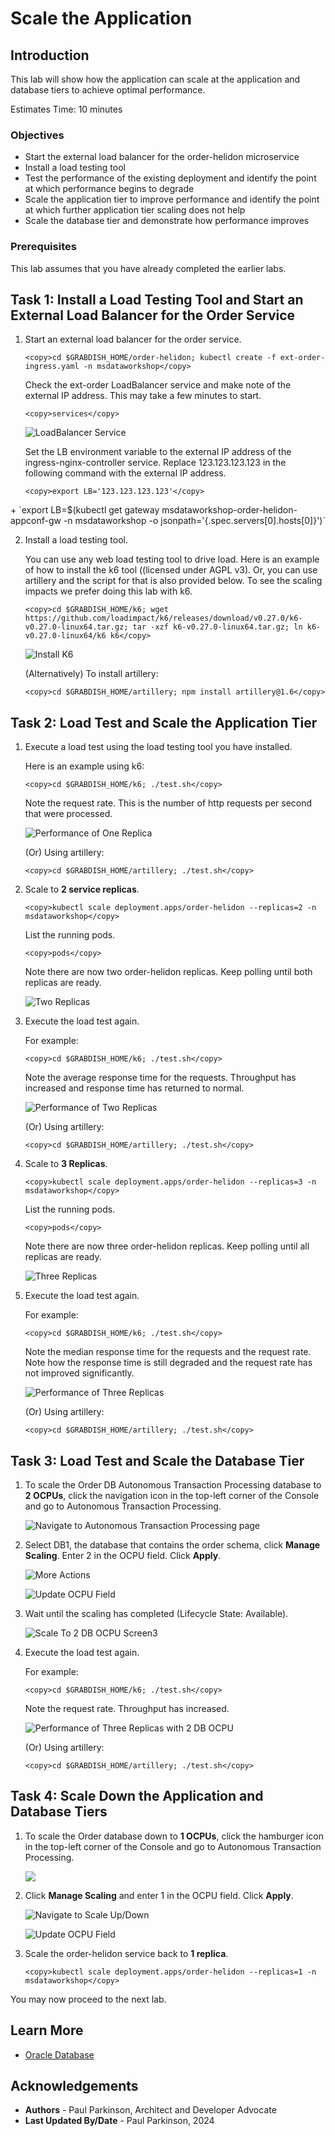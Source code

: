 # Scale the Application

## Introduction

This lab will show how the application can scale at the application and database tiers to achieve optimal performance.

Estimates Time: 10 minutes

[](youtube:95cW9eH_os4)

### Objectives
-   Start the external load balancer for the order-helidon microservice
-   Install a load testing tool
-   Test the performance of the existing deployment and identify the point at which performance begins to degrade
-   Scale the application tier to improve performance and identify the point at which further application tier scaling does not help
-   Scale the database tier and demonstrate how performance improves

### Prerequisites

This lab assumes that you have already completed the earlier labs.

## Task 1: Install a Load Testing Tool and Start an External Load Balancer for the Order Service

1. Start an external load balancer for the order service.

    ```
    <copy>cd $GRABDISH_HOME/order-helidon; kubectl create -f ext-order-ingress.yaml -n msdataworkshop</copy>
    ```

    Check the ext-order LoadBalancer service and make note of the external IP address. This may take a few minutes to start.

    ```
    <copy>services</copy>
    ```

    ![LoadBalancer Service](images/ingress-nginx-loadbalancer-externalip.png " ")

    Set the LB environment variable to the external IP address of the ingress-nginx-controller service. Replace 123.123.123.123 in the following command with the external IP address.

    ```
    <copy>export LB='123.123.123.123'</copy>
    ```

<if type="multicloud-freetier">
+ `export LB=$(kubectl get gateway msdataworkshop-order-helidon-appconf-gw -n msdataworkshop -o jsonpath='{.spec.servers[0].hosts[0]}')`
</if>

2. Install a load testing tool.  

    You can use any web load testing tool to drive load. Here is an example of how to install the k6 tool ((licensed under AGPL v3). Or, you can use artillery and the script for that is also provided below. To see the scaling impacts we prefer doing this lab with k6.

	```
	<copy>cd $GRABDISH_HOME/k6; wget https://github.com/loadimpact/k6/releases/download/v0.27.0/k6-v0.27.0-linux64.tar.gz; tar -xzf k6-v0.27.0-linux64.tar.gz; ln k6-v0.27.0-linux64/k6 k6</copy>
	```

	![Install K6](images/install-k6.png " ")

	(Alternatively) To install artillery:

	```
	<copy>cd $GRABDISH_HOME/artillery; npm install artillery@1.6</copy>
	```

## Task 2: Load Test and Scale the Application Tier

1.  Execute a load test using the load testing tool you have installed.  

    Here is an example using k6:

    ```
    <copy>cd $GRABDISH_HOME/k6; ./test.sh</copy>
    ```

    Note the request rate. This is the number of http requests per second that were processed.

    ![Performance of One Replica](images/perf1replica.png " ")

    (Or) Using artillery:

    ```
    <copy>cd $GRABDISH_HOME/artillery; ./test.sh</copy>
    ```

2. Scale to **2 service replicas**.

    ```
    <copy>kubectl scale deployment.apps/order-helidon --replicas=2 -n msdataworkshop</copy>
    ```

   List the running pods.

    ```
    <copy>pods</copy>
    ```

   Note there are now two order-helidon replicas. Keep polling until both replicas are ready.

   ![Two Replicas](images/2replicas.png " ")

3. Execute the load test again.

   For example:

    ```
    <copy>cd $GRABDISH_HOME/k6; ./test.sh</copy>
    ```

   Note the average response time for the requests. Throughput has increased and response time has returned to normal.

   ![Performance of Two Replicas](images/perf2replica.png " ")

   (Or) Using artillery:

    ```
    <copy>cd $GRABDISH_HOME/artillery; ./test.sh</copy>
    ```

4. Scale to **3 Replicas**.

    ```
    <copy>kubectl scale deployment.apps/order-helidon --replicas=3 -n msdataworkshop</copy>
    ```

    List the running pods.

    ```
    <copy>pods</copy>
    ```

    Note there are now three order-helidon replicas. Keep polling until all replicas are ready.

    ![Three Replicas](images/3replicas.png " ")

5. Execute the load test again.

    For example:
    ```
    <copy>cd $GRABDISH_HOME/k6; ./test.sh</copy>
    ```

    Note the median response time for the requests and the request rate. Note how the response time is still degraded and the request rate has not improved significantly.

    ![Performance of Three Replicas](images/perf3replica.png " ")

    (Or) Using artillery:

    ```
    <copy>cd $GRABDISH_HOME/artillery; ./test.sh</copy>
    ```

## Task 3: Load Test and Scale the Database Tier

1. To scale the Order DB Autonomous Transaction Processing database to **2 OCPUs**, click the navigation icon in the top-left corner of the Console and go to Autonomous Transaction Processing.

	![Navigate to Autonomous Transaction Processing page](https://oracle-livelabs.github.io/common/images/console/database-atp.png " ")

2. Select DB1, the database that contains the order schema, click **Manage Scaling**. Enter 2 in the OCPU field. Click **Apply**.

    ![More Actions](images/ScaleTo2dbocpuScreen.png " ")

    ![Update OCPU Field](images/manage-scaling.png " ")

3. Wait until the scaling has completed (Lifecycle State: Available).

    ![Scale To 2 DB OCPU Screen3](images/ScaleTo2dbocpuScreen3.png " ")

4. Execute the load test again.

    For example:

    ```
    <copy>cd $GRABDISH_HOME/k6; ./test.sh</copy>
    ```

    Note the request rate.  Throughput has increased.

    ![Performance of Three Replicas with 2 DB OCPU](images/perf3replica2dbocpu.png " ")

    (Or) Using artillery:

    ```
    <copy>cd $GRABDISH_HOME/artillery; ./test.sh</copy>
    ```

## Task 4: Scale Down the Application and Database Tiers

1. To scale the Order database down to **1 OCPUs**, click the hamburger icon in the top-left corner of the Console and go to Autonomous Transaction Processing.

	![](https://oracle-livelabs.github.io/common/images/console/database-atp.png " ")

2. Click **Manage Scaling** and enter 1 in the OCPU field. Click **Apply**.

    ![Navigate to Scale Up/Down](images/ScaleTo2dbocpuScreen1.png " ")

    ![Update OCPU Field](images/manage-scaling2.png " ")

3. Scale the order-helidon service back to **1 replica**.

    ```
    <copy>kubectl scale deployment.apps/order-helidon --replicas=1 -n msdataworkshop</copy>
    ```

You may now proceed to the next lab.

## Learn More

* [Oracle Database](https://bit.ly/mswsdatabase)

## Acknowledgements
* **Authors** - Paul Parkinson, Architect and Developer Advocate
* **Last Updated By/Date** - Paul Parkinson, 2024

